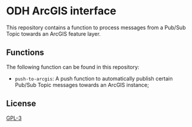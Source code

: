 # ODH ArcGIS interface

This repository contains a function to process messages from a Pub/Sub Topic towards an ArcGIS feature layer.

## Functions
The following function can be found in this repository:
- `push-to-arcgis`: A push function to automatically publish certain Pub/Sub Topic messages towards an ArcGIS instance;

## License
[GPL-3](https://www.gnu.org/licenses/gpl-3.0.en.html)
